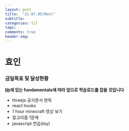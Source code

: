 ```yaml
---
layout: post
title:  "21.07.05(Mon)"
subtitle:
categories: til
tags:
comments: true
header-img:
---
```

# 효인
### 금일목표 및 달성현황
**[lib](https://github.com/pmndrs/react-three-fiber)에 있는 fundamentals에 따라 앞으로 학습로드를 잡을 것입니다**
- threejs 공식문서 완독
- react hooks
- 1 hour minecraft 영상 보기
- 알고리즘 1문제
- javascript 연습(toy)
